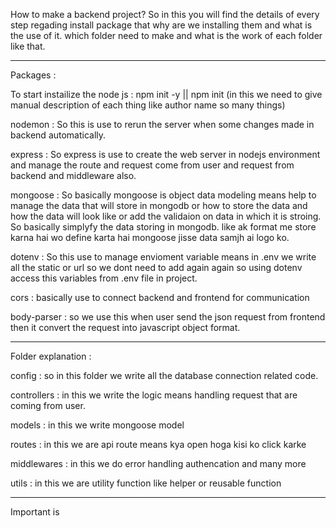 How to make a backend project? So in this you will find the details of every step regading install package that why are we installing them and what is the use of it. which folder need to make and what is the work of each folder like that.

---------------------------------------------------------------------------------
Packages : 

To start instailize the node js :  npm init -y || npm init (in this we need to give manual description of each thing like author name so many things)

nodemon :  So this is use to rerun the server when some changes made in backend automatically.

express : So express is use to create the web server in nodejs environment and manage the route and request come from user and request from backend and middleware also.

mongoose : So basically mongoose is object data modeling means help to manage the data that will store in mongodb or how to store the data and how the data will look like or add the validaion on data in which it is stroing. So basically simplyfy the data storing in mongodb. like ak format me store karna hai wo define karta hai mongoose jisse data samjh ai logo ko.

dotenv : So this use to manage envioment variable means in .env we write all the static or url so we dont need to add again again so using dotenv access this variables from .env file in project.

cors : basically use to connect backend and frontend for communication

body-parser :  so we use this when user send the json request from frontend then it convert the request into javascript object format.

-------------------------------------------------------------------------------------
Folder explanation : 

config : so in this folder we write all the database connection related code.

controllers :  in this we write the logic means handling request that are coming from user.

models :  in this we write mongoose model

routes : in this we are api route means kya open hoga kisi ko click karke

middlewares : in this we do error handling authencation and many more

utils : in this we are utility function like helper or reusable function 

------------------------------------------------------------------------------------

Important is 





